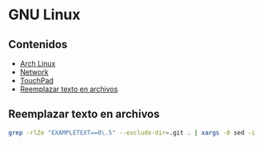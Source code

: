 # GNU Linux

## Contenidos

- [Arch Linux](arch-linux/arch-linux.html)
- [Network](network.html)
- [TouchPad](touchpad.html)
- [Reemplazar texto en archivos](#reemplazar-texto-en-archivos)

## Reemplazar texto en archivos

```bash
grep -rlZe "EXAMPLETEXT==0\.5" --exclude-dir=.git . | xargs -0 sed -i 's/EXAMPLETEXT==0.5/EXAMPLETEXT==0.6/g'
```

